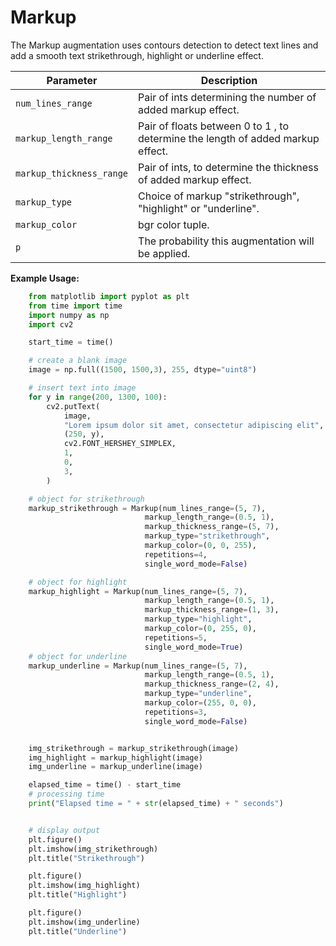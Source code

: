 # Markup

The Markup augmentation uses contours detection to detect text lines and add a smooth text strikethrough, highlight or underline effect.


| Parameter                | Description                                                                     |
|--------------------------|---------------------------------------------------------------------------------|
| `num_lines_range`        | Pair of ints determining the number of added markup effect.                     |
| `markup_length_range`    | Pair of floats between 0 to 1 , to determine the length of added markup effect. |
| `markup_thickness_range` | Pair of ints, to determine the thickness of added markup effect.                |
| `markup_type`            | Choice of markup "strikethrough", "highlight" or "underline".                   |
| `markup_color`           | bgr color tuple.                                                                |
| `p`                      | The probability this augmentation will be applied.                              |


**Example Usage:**
```python
    from matplotlib import pyplot as plt
    from time import time
    import numpy as np
    import cv2

    start_time = time()

    # create a blank image
    image = np.full((1500, 1500,3), 255, dtype="uint8")

    # insert text into image
    for y in range(200, 1300, 100):
        cv2.putText(
            image,
            "Lorem ipsum dolor sit amet, consectetur adipiscing elit",
            (250, y),
            cv2.FONT_HERSHEY_SIMPLEX,
            1,
            0,
            3,
        )

    # object for strikethrough
    markup_strikethrough = Markup(num_lines_range=(5, 7),
                              markup_length_range=(0.5, 1),
                              markup_thickness_range=(5, 7),
                              markup_type="strikethrough",
                              markup_color=(0, 0, 255),
                              repetitions=4,
                              single_word_mode=False)

    # object for highlight
    markup_highlight = Markup(num_lines_range=(5, 7),
                              markup_length_range=(0.5, 1),
                              markup_thickness_range=(1, 3),
                              markup_type="highlight",
                              markup_color=(0, 255, 0),
                              repetitions=5,
                              single_word_mode=True)
    # object for underline
    markup_underline = Markup(num_lines_range=(5, 7),
                              markup_length_range=(0.5, 1),
                              markup_thickness_range=(2, 4),
                              markup_type="underline",
                              markup_color=(255, 0, 0),
                              repetitions=3,
                              single_word_mode=False)


    img_strikethrough = markup_strikethrough(image)
    img_highlight = markup_highlight(image)
    img_underline = markup_underline(image)

    elapsed_time = time() - start_time
    # processing time
    print("Elapsed time = " + str(elapsed_time) + " seconds")


    # display output
    plt.figure()
    plt.imshow(img_strikethrough)
    plt.title("Strikethrough")

    plt.figure()
    plt.imshow(img_highlight)
    plt.title("Highlight")

    plt.figure()
    plt.imshow(img_underline)
    plt.title("Underline")

```
